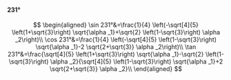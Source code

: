 #### 231°

$$
\begin{aligned}
\sin 231°&=\frac{1}{4} \left(-\sqrt[4]{5} \left(1+\sqrt{3}\right) \sqrt{\alpha _1}+\sqrt{2} \left(1-\sqrt{3}\right) \alpha _2\right)\\
\cos 231°&=\frac{1}{4} \left(-\sqrt[4]{5} \left(1-\sqrt{3}\right) \sqrt{\alpha _1}-2 \sqrt{2+\sqrt{3}} \alpha _2\right)\\
\tan 231°&=\frac{\sqrt[4]{5} \left(1+\sqrt{3}\right) \sqrt{\alpha _1}-\sqrt{2} \left(1-\sqrt{3}\right) \alpha _2}{\sqrt[4]{5} \left(1-\sqrt{3}\right) \sqrt{\alpha
_1}+2 \sqrt{2+\sqrt{3}} \alpha _2}\\
\end{aligned}
$$

